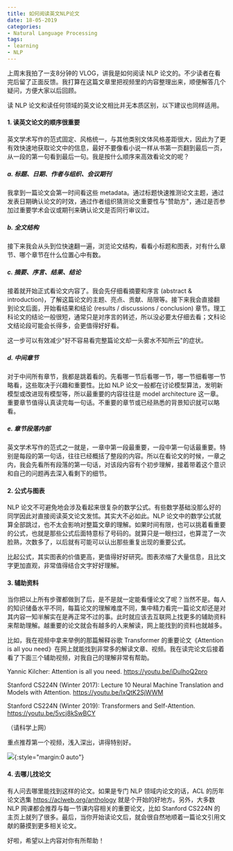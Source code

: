 ```yaml
---
title: 如何阅读英文NLP论文
date: 18-05-2019
categories: 
- Natural Language Processing
tags: 
- learning
- NLP
---
```




上周末我拍了一支8分钟的 VLOG，讲我是如何阅读 NLP 论文的。不少读者在看完后留了正面反馈。我打算在这篇文章里把视频里的内容整理出来，顺便解答几个疑问，方便大家以后回顾。



读 NLP 论文和读任何领域的英文论文相比并无本质区别，以下建议也同样适用。

#### 1. 读英文论文的顺序很重要

英文学术写作的范式固定、风格统一，与其他类别文体风格差距很大，因此为了更有效快速地获取论文中的信息，最好不要像看小说一样从书第一页翻到最后一页，从一段的第一句看到最后一句。我是按什么顺序来高效看论文的呢？

##### a. 标题、日期、作者与组织、会议期刊

我拿到一篇论文会第一时间看这些 metadata。通过标题快速推测论文主题，通过发表日期确认论文的时效，通过作者组织猜测论文重要性与"赞助方"，通过是否参加过重要学术会议或期刊来确认论文是否同行审议过。

##### b. 全文结构

接下来我会从头到位快速翻一遍，浏览论文结构，看看小标题和图表，对有什么章节、哪个章节在什么位置心中有数。

##### c. 摘要、序言、结果、结论

接着就开始正式看论文内容了。我会先仔细看摘要和序言 (abstract & introduction)，了解这篇论文的主题、亮点、贡献、局限等。接下来我会直接翻到论文后面，开始看结果和结论 (results / discussions / conclusion) 章节。理工科论文的结论一般很短，通常只是对序言的转述，所以没必要太仔细去看；文科论文结论段可能会长得多，会更值得好好看。

这一步可以有效减少"好不容易看完整篇论文却一头雾水不知所云"的症状。

##### d. 中间章节

对于中间所有章节，我都是跳着看的。先看哪一节后看哪一节，哪一节细看哪一节略看，这些取决于兴趣和重要性。比如 NLP 论文一般都在讨论模型算法，发明新模型或改进现有模型等，所以最重要的内容往往是 model architecture 这一章。重要章节值得认真读完每一句话。不重要的章节或已经熟悉的背景知识就可以略看。

##### e. 章节段落内部

英文学术写作的范式之一就是，一章中第一段最重要，一段中第一句话最重要。特别是每段的第一句话，往往已经概括了整段的内容。所以在看论文的时候，一章之内，我会先看所有段落的第一句话，对该段内容有个初步理解，接着带着这个意识和自己的问题再去深入看剩下的细节。

#### 2. 公式与图表

NLP 论文不可避免地会涉及看起来很复杂的数学公式。有些数学基础没那么好的同学因此对直接阅读英文论文发怵。其实大不必如此。NLP 论文中的数学公式就算全部跳过，也不太会影响对整篇文章的理解。如果时间有限，也可以挑着看重要的公式，也就是那些公式后面特意标了号码的。就算只是一眼扫过，也算混了一次脸熟，次数多了，以后就有可能可以认出那些重复出现的重要公式。

比起公式，其实图表的价值更高，更值得好好研究。图表浓缩了大量信息，且比文字更加直观，非常值得结合文字好好理解。

#### 3. 辅助资料

当你把以上所有步骤都做到了后，是不是就一定能看懂论文了呢？当然不是。每人的知识储备水平不同，每篇论文的理解难度不同，集中精力看完一篇论文却还是对其内容一知半解实在是再正常不过的事。此时就应该去互联网上找更多的辅助资料来帮助理解。越重要的论文就会有越多的人来解读，网上能找到的资料也就越多。

比如，我在视频中拿来举例的那篇解释谷歌 Transformer 的重要论文《Attention is all you need》在网上就能找到非常多的解读文章、视频。我在读完论文后接着看了下面三个辅助视频，对我自己的理解非常有帮助。

Yannic Kilcher: Attention is all you need. https://youtu.be/iDulhoQ2pro

Stanford CS224N (Winter 2017): Lecture 10 Neural Machine Translation and Models with Attention. https://youtu.be/IxQtK2SjWWM

Stanford CS224N (Winter 2019): Transformers and Self-Attention. https://youtu.be/5vcj8kSwBCY

（请科学上网）

重点推荐第一个视频，浅入深出，讲得特别好。

![](/Users/sinansmac/Documents/_secondMac/sinantang.github.io/_posts/img/attention-is-all-you-need.png){:style="margin:0 auto"}

#### 4. 去哪儿找论文

有人问去哪里能找到这样的论文。如果是专门 NLP 领域内论文的话，ACL 的历年论文选集 https://aclweb.org/anthology 就是个开始的好地方。另外，大多数 NLP 网课都会推荐与每一节课内容相关的重要论文，比如 Stanford CS224N 的主页上就列了很多。最后，当你开始读论文后，就会很自然地顺着一篇论文引用文献的藤摸到更多相关论文。



好啦，希望以上内容对你有所帮助！

